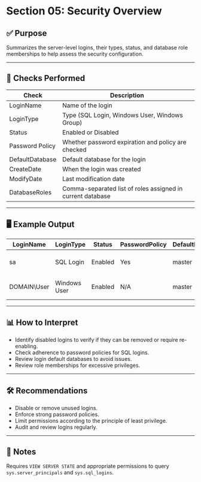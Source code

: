 # Section 05: Security Overview

## ✅ Purpose

Summarizes the server-level logins, their types, status, and database role memberships to help assess the security configuration.

---

## 🧪 Checks Performed

| Check               | Description                                 |
|---------------------|---------------------------------------------|
| LoginName          | Name of the login                            |
| LoginType          | Type (SQL Login, Windows User, Windows Group) |
| Status             | Enabled or Disabled                          |
| Password Policy    | Whether password expiration and policy are checked |
| DefaultDatabase    | Default database for the login              |
| CreateDate         | When the login was created                   |
| ModifyDate         | Last modification date                       |
| DatabaseRoles      | Comma-separated list of roles assigned in current database |

---

## 🖥️ Example Output

| LoginName | LoginType     | Status  | PasswordPolicy | DefaultDatabase | CreateDate           | ModifyDate           | DatabaseRoles      |
|-----------|---------------|---------|----------------|-----------------|----------------------|----------------------|--------------------|
| sa        | SQL Login     | Enabled | Yes            | master          | 2005-11-07 11:23:45  | 2024-12-01 10:00:00  | db_owner           |
| DOMAIN\User| Windows User  | Enabled | N/A            | master          | 2019-05-10 15:30:00  | 2020-06-15 12:00:00  | db_datareader, db_datawriter |

---

## 📊 How to Interpret

- Identify disabled logins to verify if they can be removed or require re-enabling.
- Check adherence to password policies for SQL logins.
- Review login default databases to avoid issues.
- Review role memberships for excessive privileges.

---

## 🛠️ Recommendations

- Disable or remove unused logins.
- Enforce strong password policies.
- Limit permissions according to the principle of least privilege.
- Audit and review logins regularly.

---

## 📌 Notes

Requires `VIEW SERVER STATE` and appropriate permissions to query `sys.server_principals` and `sys.sql_logins`.
